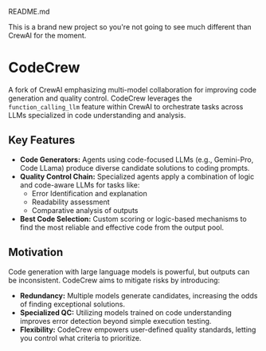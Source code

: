 README.md

This is a brand new project so you're not going to see much different than CrewAI for the moment. 

# CodeCrew

A fork of CrewAI emphasizing multi-model collaboration for improving code generation and quality control. CodeCrew leverages the `function_calling_llm` feature within CrewAI to orchestrate tasks across LLMs specialized in code understanding and analysis.

## Key Features

* **Code Generators:** Agents using code-focused LLMs (e.g., Gemini-Pro, Code LLama) produce diverse candidate solutions to coding prompts.
* **Quality Control Chain:** Specialized agents apply a combination of logic and code-aware LLMs for tasks like:
    * Error Identification and explanation
    * Readability assessment
    * Comparative analysis of outputs
* **Best Code Selection:** Custom scoring or logic-based mechanisms to find the most reliable and effective code from the output pool.

## Motivation

Code generation with large language models is powerful, but outputs can be inconsistent. CodeCrew aims to mitigate risks by introducing:

* **Redundancy:** Multiple models generate candidates, increasing the odds of finding exceptional solutions.
* **Specialized QC:** Utilizing models trained on code understanding improves error detection beyond simple execution testing.
* **Flexibility:** CodeCrew empowers user-defined quality standards, letting you control what criteria to prioritize.


